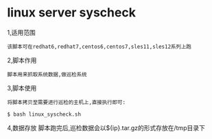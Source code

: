 # linux server syscheck
1,适用范围

    该脚本可在redhat6,redhat7,centos6,centos7,sles11,sles12系列上跑
2,脚本作用

    脚本用来抓取系统数据,做巡检系统
3,脚本使用

    将脚本拷贝至需要进行巡检的主机上,直接执行即可:
```
$ bash linux_syscheck.sh
```
4,数据存放
脚本跑完后,巡检数据会以${ip}.tar.gz的形式存放在/tmp目录下
